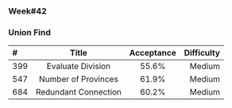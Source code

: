 
### Week#42
### Union Find

| # | Title | Acceptance | Difficulty
| :------------ |:---------------:| :-----:| -----:|
| 399 | Evaluate Division | 55.6% | Medium |
| 547 | Number of Provinces |  61.9% | Medium |
| 684 | Redundant Connection |   60.2% | Medium |
